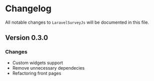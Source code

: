 # Changelog

All notable changes to `LaravelSurveyJs` will be documented in this file.

## Version 0.3.0

### Changes
- Custom widgets support
- Remove unnecessary dependecies
- Refactoring front pages
